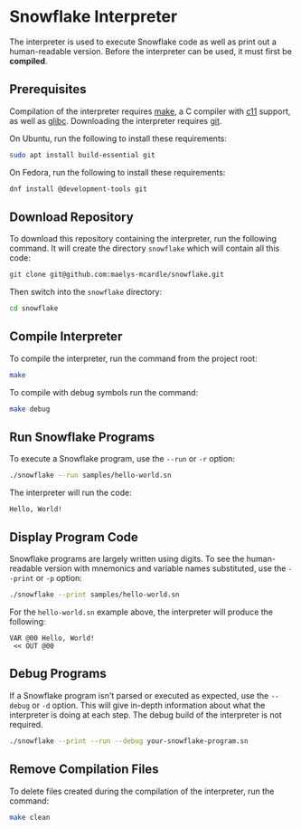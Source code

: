 # Snowflake Interpreter

The interpreter is used to execute Snowflake code as well as print 
out a human-readable version. Before the interpreter can be used,
it must first be **compiled**.

## Prerequisites

Compilation of the interpreter requires [make][1], a C compiler 
with [c11][2] support, as well as [glibc][3]. Downloading the
interpreter requires [git][4].

On Ubuntu, run the following to install these requirements:

```sh
sudo apt install build-essential git
```

On Fedora, run the following to install these requirements:

```sh
dnf install @development-tools git
```

## Download Repository

To download this repository containing the interpreter, run the
following command. It will create the directory `snowflake` which
will contain all this code:

```sh
git clone git@github.com:maelys-mcardle/snowflake.git
```

Then switch into the `snowflake` directory:

```sh
cd snowflake
```

## Compile Interpreter

To compile the interpreter, run the command from the project root:

```sh
make
```

To compile with debug symbols run the command:

```sh
make debug
```

## Run Snowflake Programs

To execute a Snowflake program, use the `--run` or `-r` option:

```sh
./snowflake --run samples/hello-world.sn
```

The interpreter will run the code:

```
Hello, World!
```

## Display Program Code

Snowflake programs are largely written using digits. To see the human-readable version
with mnemonics and variable names substituted, use the `--print` or `-p` option:

```sh
./snowflake --print samples/hello-world.sn
```

For the `hello-world.sn` example above, the interpreter will produce 
the following:

```
VAR @00 Hello, World!
 << OUT @00
```

## Debug Programs

If a Snowflake program isn't parsed or executed as expected, use
the `--debug` or `-d` option. This will give in-depth information 
about what the interpreter is doing at each step. The debug build of 
the interpreter is not required.

```sh
./snowflake --print --run --debug your-snowflake-program.sn
```

## Remove Compilation Files

To delete files created during the compilation of the 
interpreter, run the command:

```sh
make clean
```

[1]: https://en.wikipedia.org/wiki/Make_(software)
[2]: https://en.wikipedia.org/wiki/C11_(C_standard_revision)
[3]: https://en.wikipedia.org/wiki/GNU_C_Library
[4]: https://git-scm.com/
